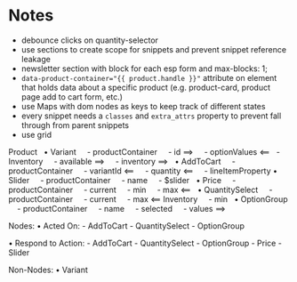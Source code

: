 # Notes
* debounce clicks on quantity-selector
* use sections to create scope for snippets and prevent snippet reference leakage
* newsletter section with block for each esp form and max-blocks: 1;
* `data-product-container="{{ product.handle }}"` attribute on element that holds data about a specific product (e.g. product-card, product page add to cart form, etc.)
* use Maps with dom nodes as keys to keep track of different states
* every snippet needs a `classes` and `extra_attrs` property to prevent fall through from parent snippets
* use grid

Product
  • Variant
    - productContainer
    - id ==>
    - optionValues <==
    - Inventory
    - available ==>
    - inventory ==>
  • AddToCart
    - productContainer
    - variantId <==
    - quantity <==
    - lineItemProperty
  • Slider
    - productContainer
    - name
    - $slider
  • Price
    - productContainer
    - current
    - min
    - max <==
  • QuantitySelect
    - productContainer
    - current
    - max <== Inventory
    - min
  • OptionGroup
    - productContainer
    - name
    - selected
    - values ==>

Nodes:
  • Acted On:
    - AddToCart
    - QuantitySelect
    - OptionGroup

  • Respond to Action:
    - AddToCart
    - QuantitySelect
    - OptionGroup
    - Price
    - Slider

Non-Nodes:
  • Variant
